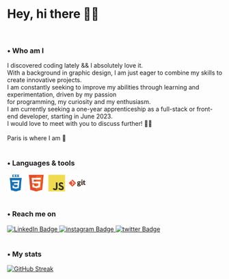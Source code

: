 # Hey,  hi there 🖖🏼
<br />
<!--<div>
<img src="https://media.giphy.com/media/xUOxfcveHmoOpeM1y0/giphy.gif" width="30%"/>
</div>-->

### • Who am I

  <div> 
I discovered coding lately &&  I absolutely love it. <br />
With a background in graphic design, I am just eager to combine my skills to create innovative projects.<br /> 
I am constantly seeking to improve my abilities through learning and experimentation, driven by my passion <br /> 
for programming, my curiosity and my enthusiasm. <br />
I am currently seeking a one-year apprenticeship as a full-stack or front-end developer, starting in June 2023. <br />
I would love to meet with you to discuss further! 🖖🏼
  </div>
<br /> 
<div>
Paris is where I am 📍
</div> 
<br />

  
<!-- <img src="https://media.giphy.com/media/QWkuGmMgphvmE/giphy.gif" width="600px"/>-->

  
### • Languages & tools

<div>
  <!--<img src="https://github.com/devicons/devicon/blob/master/icons/java/java-original-wordmark.svg" title="Java" alt="Java" width="40" height="40"/>&nbsp;-->
  <!--<img src="https://github.com/devicons/devicon/blob/master/icons/react/react-original-wordmark.svg" title="React" alt="React" width="40" height="40"/>&nbsp;-->
  <!--<img src="https://github.com/devicons/devicon/blob/master/icons/spring/spring-original-wordmark.svg" title="Spring" alt="Spring" width="40" height="40"/>&nbsp;-->
  <!--<img src="https://github.com/devicons/devicon/blob/master/icons/materialui/materialui-original.svg" title="Material UI" alt="Material UI" width="40" height="40"/>&nbsp;-->
  <!--<img src="https://github.com/devicons/devicon/blob/master/icons/flutter/flutter-original.svg" title="Flutter" alt="Flutter" width="40" height="40"/>&nbsp;-->
  <!--<img src="https://github.com/devicons/devicon/blob/master/icons/redux/redux-original.svg" title="Redux" alt="Redux " width="40" height="40"/>&nbsp;-->
  <img src="https://github.com/devicons/devicon/blob/master/icons/css3/css3-plain-wordmark.svg"  title="CSS3" alt="CSS" width="40" height="40"/>&nbsp;
  <img src="https://github.com/devicons/devicon/blob/master/icons/html5/html5-original.svg" title="HTML5" alt="HTML" width="40" height="40"/>&nbsp;
  <img src="https://github.com/devicons/devicon/blob/master/icons/javascript/javascript-original.svg" title="JavaScript" alt="JavaScript" width="40" height="40"/>&nbsp;
  <!--<img src="https://github.com/devicons/devicon/blob/master/icons/firebase/firebase-plain-wordmark.svg" title="Firebase" alt="Firebase" width="40" height="40"/>&nbsp;-->
  <!--<img src="https://github.com/devicons/devicon/blob/master/icons/gatsby/gatsby-original.svg" title="Gatsby"  alt="Gatsby" width="40" height="40"/>&nbsp;-->
  <!--<img src="https://github.com/devicons/devicon/blob/master/icons/mysql/mysql-original-wordmark.svg" title="MySQL"  alt="MySQL" width="40" height="40"/>&nbsp;-->
  <!--<img src="https://github.com/devicons/devicon/blob/master/icons/nodejs/nodejs-original-wordmark.svg" title="NodeJS" alt="NodeJS" width="40" height="40"/>&nbsp;-->
  <!--<img src="https://github.com/devicons/devicon/blob/master/icons/amazonwebservices/amazonwebservices-plain-wordmark.svg" title="AWS" alt="AWS" width="40" height="40"/>&nbsp;-->
  <img src="https://github.com/devicons/devicon/blob/master/icons/git/git-original-wordmark.svg" title="Git" **alt="Git" width="40" height="40"/>
</div>
<br />  
  
### • Reach me on  
  
<div id="badges">
  <a href="https://www.linkedin.com/in/alicebergonhe/">
    <img src="https://img.shields.io/badge/LinkedIn-blue?style=for-the-badge&logo=linkedin&logoColor=white" alt="LinkedIn Badge"/>
  </a>
  <a href="https://www.instagram.com/alice_.xplore/">
    <img src="https://img.shields.io/badge/instagram-purple?style=for-the-badge&logo=instagram&logoColor=white" alt="instagram Badge"/>
  </a>
  <a href="https://www.twitter.com/alicexplore/">
    <img src="https://img.shields.io/badge/twitter-blue?style=for-the-badge&logo=twitter&logoColor=white" alt="twitter Badge"/>
  </a>
</div>
<br />
  
### • My stats

<!--<div>
  <img src="https://komarev.com/ghpvc/?username=your-github-username&style=flat-square&color=blue" alt=""/>
<div/>-->
  
[![GitHub Streak](http://github-readme-streak-stats.herokuapp.com?user=alicexplore&theme=dark&hide_border=true&date_format=M%20j%5B%2C%20Y%5D)](https://git.io/streak-stats)


  <!--![](https://media.giphy.com/media/QWkuGmMgphvmE/giphy.gif)-->
  
<!--![mac128-01](https://user-images.githubusercontent.com/102388803/210119556-fc63ac51-2228-40ab-9393-657d3bd483c2.jpg)-->


<!-- ![](https://media.giphy.com/media/QWkuGmMgphvmE/giphy.gif)-->



 
  
  <!--<img src="https://media.giphy.com/media/hvRJCLFzcasrR4ia7z/giphy.gif" width="30px"/>-->
  
   <!--<div> 
I discovered {coding} lately &&  I absolutely love it, now I'm trying to create cool stuff {🕶} and continue to improve my skills.  <br />
I am currently learning Software Development since october 2022 @AdaTechSchool.
</div>
<div>
Paris is where I am 📍
 
<br />
<div> 
I love aesthetic and I love complexity.
<br />
I love them both and even more when they merge.
</div>
<br />
<div>
I love aesthetic because I like its demands and the fact that it is multiple, changing and always surprising.<br /> So I can travel, marvel, change too, improve my eye on things, propose new aesthetics and then touch people.
</div>
<br />
<div>
All this sometimes without moving.
</div>
<br />
<div>
Complexity was my first acolyte, it always made me feel safe, efficient, unique, it may seems paradoxical but it’s not.
<br />It tells me that everything remains to be done and that there are new things to learn, new problems to solve,<br /> again and again. 
That is why it's so reassuring, a kind of infinite loop of windows that open on my needs.
</div>
<br />
<div>
And this because, as far as I can remember, boredom has always been my worst enemy, which is why it was more <br />
than obvious that Software Development would respond almost instinctively to everything that had been missing until now;<br />
the biggest and most exciting solution to boredom.
</div>
<br />
<div>
➤ I am currently learning Software Development @AdaTechSchool {since oct.22} && I absolutely love it.
</div>
<br />
<div>
➤ I am looking for an apprenticeship as a full-stack or front-end developer for one year to start before July 2023, let’s meet up ! 👋🏼
</div> 
<br />
<div>
➤ I'm also passionate about cosmology, movies from the 80s, 90s, and definitely unbeatable on musical blind tests.
</div>
<br />
<div>
➤ Paris is where I am 📍 
</div> 
<br />
I discovered {coding} lately &&  I absolutely love it.<br /> 
Now I'm trying to create cool stuff {🕶} and continue to improve my skills with all I see, <br /> 
learn or trying out, always with enthusiasm and passion. <br />
I am currently learning Software Development since october 2022 @AdaTechSchool.
</div>
</div>-->




<!--<p><img align="left" src="https://github-readme-stats.vercel.app/api/top-langs?username=alicexplore&show_icons=true&locale=en&layout=compact"& alt="alicexplore"/></p>

<p>&nbsp;<img align="center" src="https://github-readme-stats.vercel.app/api?username=alicexplore&show_icons=true&locale=en" alt="alicexplore" /></p>-->


